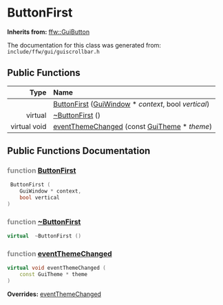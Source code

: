 ButtonFirst
===================================


**Inherits from:** [ffw::GuiButton](ffw_GuiButton.html)

The documentation for this class was generated from: `include/ffw/gui/guiscrollbar.h`



## Public Functions

| Type | Name |
| -------: | :------- |
|   | [ButtonFirst](#13c9af3f) ([GuiWindow](ffw_GuiWindow.html) * _context_, bool _vertical_)  |
|  virtual  | [~ButtonFirst](#1ebf9dd3) ()  |
|  virtual void | [eventThemeChanged](#688e55ed) (const [GuiTheme](ffw_GuiTheme.html) * _theme_)  |


## Public Functions Documentation

### <span style="opacity:0.5;">function</span> <a id="13c9af3f" href="#13c9af3f">ButtonFirst</a>

```cpp
 ButtonFirst (
    GuiWindow * context,
    bool vertical
) 
```



### <span style="opacity:0.5;">function</span> <a id="1ebf9dd3" href="#1ebf9dd3">~ButtonFirst</a>

```cpp
virtual  ~ButtonFirst () 
```



### <span style="opacity:0.5;">function</span> <a id="688e55ed" href="#688e55ed">eventThemeChanged</a>

```cpp
virtual void eventThemeChanged (
    const GuiTheme * theme
) 
```



**Overrides:** [eventThemeChanged](/doc/ffw_GuiButton.md#e9b0ba14)



